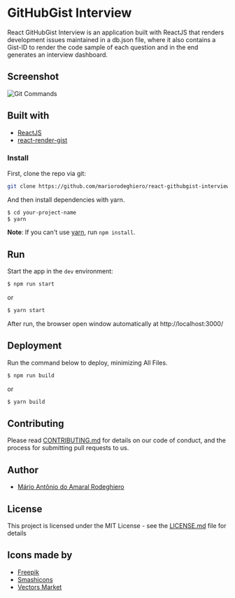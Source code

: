 # GitHubGist Interview

React GitHubGist Interview is an application built with ReactJS that renders development issues maintained in a db.json file, where it also contains a Gist-ID to render the code sample of each question and in the end generates an interview dashboard.

## Screenshot

![Git Commands](./resources/screenShot-1.png)

## Built with

- [ReactJS](https://reactjs.org)
- [react-render-gist](https://github.com/marjoballabani/react-render-gist#readme)

### Install

First, clone the repo via git:

```bash
git clone https://github.com/mariorodeghiero/react-githubgist-interview.git your-project-name
```

And then install dependencies with yarn.

```bash
$ cd your-project-name
$ yarn
```

**Note**: If you can't use [yarn](https://github.com/yarnpkg/yarn), run `npm install`.

## Run

Start the app in the `dev` environment:

```bash
$ npm run start
```

or

```bash
$ yarn start
```

After run, the browser open window automatically at http://localhost:3000/

## Deployment

Run the command below to deploy, minimizing All Files.

```bash
$ npm run build
```

or

```bash
$ yarn build
```

## Contributing

Please read [CONTRIBUTING.md](CONTRIBUTING.md) for details on our code of conduct, and the process for submitting pull requests to us.

## Author

- [Mário Antônio do Amaral Rodeghiero](https://github.com/mariorodeghiero)

## License

This project is licensed under the MIT License - see the [LICENSE.md](LICENSE.md) file for details

## Icons made by

- [Freepik](http://www.freepik.com)
- [Smashicons](https://www.flaticon.com/authors/smashicons)
- [Vectors Market](https://www.flaticon.com/authors/vectors-market)
